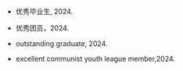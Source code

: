 - 优秀毕业生, 2024. 
- 优秀团员，2024. 

- outstanding graduate, 2024. 
- excellent communist youth league member,2024.